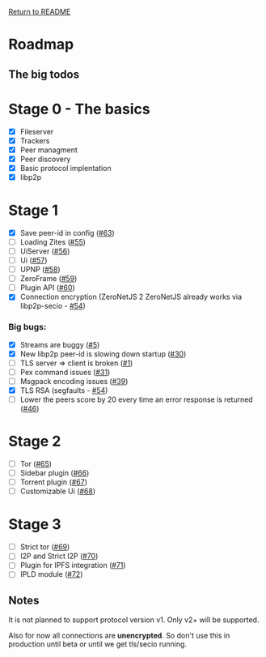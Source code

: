 [Return to README](https://github.com/ZeroNetJS/zeronet-js/blob/master/README.md)

# Roadmap

## The big todos

# Stage 0 - The basics

 - [x] Fileserver
 - [x] Trackers
 - [x] Peer managment
 - [x] Peer discovery
 - [x] Basic protocol implentation
 - [x] libp2p

# Stage 1

 - [x] Save peer-id in config ([#63](https://github.com/ZeroNetJS/zeronet-js/issues/63))
 - [ ] Loading Zites ([#55](https://github.com/ZeroNetJS/zeronet-js/issues/55))
 - [ ] UiServer ([#56](https://github.com/ZeroNetJS/zeronet-js/issues/56))
 - [ ] Ui ([#57](https://github.com/ZeroNetJS/zeronet-js/issues/57))
 - [ ] UPNP ([#58](https://github.com/ZeroNetJS/zeronet-js/issues/58))
 - [ ] ZeroFrame ([#59](https://github.com/ZeroNetJS/zeronet-js/issues/59))
 - [ ] Plugin API ([#60](https://github.com/ZeroNetJS/zeronet-js/issues/60))
 - [x] Connection encryption (ZeroNetJS 2 ZeroNetJS already works via libp2p-secio - [#54](https://github.com/ZeroNetJS/zeronet-js/issues/54))

### Big bugs:
 - [x] Streams are buggy ([#5](https://github.com/ZeroNetJS/zeronet-js/issues/5))
 - [x] New libp2p peer-id is slowing down startup ([#30](https://github.com/ZeroNetJS/zeronet-js/issues/30))
 - [ ] TLS server => client is broken ([#1](https://github.com/ZeroNetJS/zeronet-js/issues/1))
 - [ ] Pex command issues ([#31](https://github.com/ZeroNetJS/zeronet-js/issues/31))
 - [ ] Msgpack encoding issues ([#39](https://github.com/ZeroNetJS/zeronet-js/issues/39))
 - [x] TLS RSA (segfaults - [#54](https://github.com/ZeroNetJS/zeronet-js/issues/54))
 - [ ] Lower the peers score by 20 every time an error response is returned ([#46](https://github.com/ZeroNetJS/zeronet-js/issues/46))

# Stage 2

 - [ ] Tor ([#65](https://github.com/ZeroNetJS/zeronet-js/issues/65))
 - [ ] Sidebar plugin ([#66](https://github.com/ZeroNetJS/zeronet-js/issues/66))
 - [ ] Torrent plugin ([#67](https://github.com/ZeroNetJS/zeronet-js/issues/67))
 - [ ] Customizable Ui ([#68](https://github.com/ZeroNetJS/zeronet-js/issues/68))

# Stage 3

 - [ ] Strict tor ([#69](https://github.com/ZeroNetJS/zeronet-js/issues/69))
 - [ ] I2P and Strict I2P ([#70](https://github.com/ZeroNetJS/zeronet-js/issues/70))
 - [ ] Plugin for IPFS integration ([#71](https://github.com/ZeroNetJS/zeronet-js/issues/71))
 - [ ] IPLD module ([#72](https://github.com/ZeroNetJS/zeronet-js/issues/72))

## Notes

It is not planned to support protocol version v1. Only v2+ will be supported.

Also for now all connections are **unencrypted**. So don't use this in production until beta or until we get tls/secio running.
